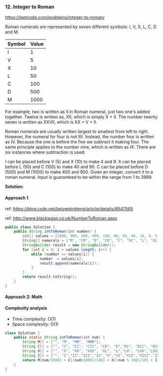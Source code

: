 ### 12. Integer to Roman

https://leetcode.com/problems/integer-to-roman/

Roman numerals are represented by seven different symbols: I, V, X, L, C, D and M.

| Symbol |    Value|
|--------|---------|
|I       |        1|
|V       |      5  |
|X       |      10 |
|L       |      50 |
|C       |      100|
|D       |      500|
|M       |      1000|


For example, two is written as II in Roman numeral, just two one's added together. Twelve is written as, XII, which is simply X + II. The number twenty seven is written as XXVII, which is XX + V + II.

Roman numerals are usually written largest to smallest from left to right. However, the numeral for four is not IIII. Instead, the number four is written as IV. Because the one is before the five we subtract it making four. The same principle applies to the number nine, which is written as IX. There are six instances where subtraction is used:

I can be placed before V (5) and X (10) to make 4 and 9. 
X can be placed before L (50) and C (100) to make 40 and 90. 
C can be placed before D (500) and M (1000) to make 400 and 900.
Given an integer, convert it to a roman numeral. Input is guaranteed to be within the range from 1 to 3999.

**Solution:**

#### Approach 1
ref: https://blog.csdn.net/beiyeqingteng/article/details/8547565

ref: http://www.blackwasp.co.uk/NumberToRoman.aspx
```java
public class Solution {
    public String intToRoman(int number) {
        int[] values = {1000, 900, 500, 400, 100, 90, 50, 40, 10, 9, 5, 4, 1 };
        String[] numerals = {"M", "CM", "D", "CD", "C", "XC", "L", "XL", "X", "IX", "V", "IV", "I" };
        StringBuilder result = new StringBuilder();
        for (int i = 0; i < values.length; i++) {
            while (number >= values[i]) {
                number -= values[i];
                result.append(numerals[i]);
            }
        }
        return result.toString();
    }
}
```

#### Approach 2: Math

#### Complexity analysis
- Time complexity: O(1)
- Space complexity: O(1)

```java
class Solution {
    public static String intToRoman(int num) {
        String M[] = {"", "M", "MM", "MMM"};
        String C[] = {"", "C", "CC", "CCC", "CD", "D","DC", "DCC", "DCCC", "CM"};
        String X[] = {"", "X", "XX", "XXX", "XL", "L","LX", "LXX","LXXX","XC"};
        String I[] = {"", "I","II","III","IV","V","VI","VII","VIII","IX"};
        return M[num/1000] + C[(num%1000)/100] + X[(num % 100)/10] + I[num % 10];
    }
}
```